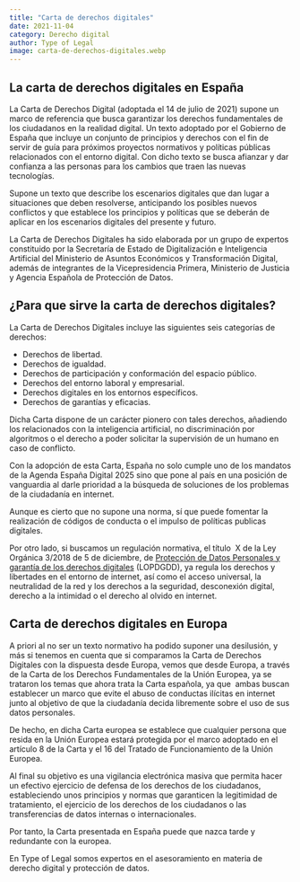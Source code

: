 ```yaml
---
title: "Carta de derechos digitales"
date: 2021-11-04
category: Derecho digital
author: Type of Legal
image: carta-de-derechos-digitales.webp
---
```


**La carta de derechos digitales en España**
--------------------------------------------

La Carta de Derechos Digital (adoptada el 14 de julio de 2021) supone un marco de referencia que busca garantizar los derechos fundamentales de los ciudadanos en la realidad digital. Un texto adoptado por el Gobierno de España que incluye un conjunto de principios y derechos con el fin de servir de guía para próximos proyectos normativos y políticas públicas relacionados con el entorno digital. Con dicho texto se busca afianzar y dar confianza a las personas para los cambios que traen las nuevas tecnologías.

Supone un texto que describe los escenarios digitales que dan lugar a situaciones que deben resolverse, anticipando los posibles nuevos conflictos y que establece los principios y políticas que se deberán de aplicar en los escenarios digitales del presente y futuro.

La Carta de Derechos Digitales ha sido elaborada por un grupo de expertos constituido por la Secretaría de Estado de Digitalización e Inteligencia Artificial del Ministerio de Asuntos Económicos y Transformación Digital, además de integrantes de la Vicepresidencia Primera, Ministerio de Justicia y Agencia Española de Protección de Datos.

**¿Para que sirve la carta de derechos digitales?**
---------------------------------------------------

La Carta de Derechos Digitales incluye las siguientes seis categorías de derechos:

*   Derechos de libertad.
*   Derechos de igualdad.
*   Derechos de participación y conformación del espacio público.
*   Derechos del entorno laboral y empresarial.
*   Derechos digitales en los entornos específicos.
*   Derechos de garantías y eficacias.

Dicha Carta dispone de un carácter pionero con tales derechos, añadiendo los relacionados con la inteligencia artificial, no discriminación por algoritmos o el derecho a poder solicitar la supervisión de un humano en caso de conflicto.

Con la adopción de esta Carta, España no solo cumple uno de los mandatos de la Agenda España Digital 2025 sino que pone al país en una posición de vanguardia al darle prioridad a la búsqueda de soluciones de los problemas de la ciudadanía en internet.

Aunque es cierto que no supone una norma, sí que puede fomentar la realización de códigos de conducta o el impulso de políticas publicas digitales.

Por otro lado, si buscamos un regulación normativa, el título  X de la Ley Orgánica 3/2018 de 5 de diciembre, de [Protección de Datos Personales y garantía de los derechos digitales](https://www.boe.es/buscar/doc.php?id=BOE-A-2018-16673) (LOPDGDD), ya regula los derechos y libertades en el entorno de internet, así como el acceso universal, la neutralidad de la red y los derechos a la seguridad, desconexión digital, derecho a la intimidad o el derecho al olvido en internet.

**Carta de derechos digitales en Europa**
-----------------------------------------

A priori al no ser un texto normativo ha podido suponer una desilusión, y más si tenemos en cuenta que si comparamos la Carta de Derechos Digitales con la dispuesta desde Europa, vemos que desde Europa, a través de la Carta de los Derechos Fundamentales de la Unión Europea, ya se trataron los temas que ahora trata la Carta española, ya que  ambas buscan establecer un marco que evite el abuso de conductas ilícitas en internet junto al objetivo de que la ciudadanía decida libremente sobre el uso de sus datos personales.

De hecho, en dicha Carta europea se establece que cualquier persona que resida en la Unión Europea estará protegida por el marco adoptado en el artículo 8 de la Carta y el 16 del Tratado de Funcionamiento de la Unión Europea.

Al final su objetivo es una vigilancia electrónica masiva que permita hacer un efectivo ejercicio de defensa de los derechos de los ciudadanos, estableciendo unos principios y normas que garanticen la legitimidad de tratamiento, el ejercicio de los derechos de los ciudadanos o las transferencias de datos internas o internacionales.

Por tanto, la Carta presentada en España puede que nazca tarde y redundante con la europea.

En Type of Legal somos expertos en el asesoramiento en materia de derecho digital y protección de datos.

